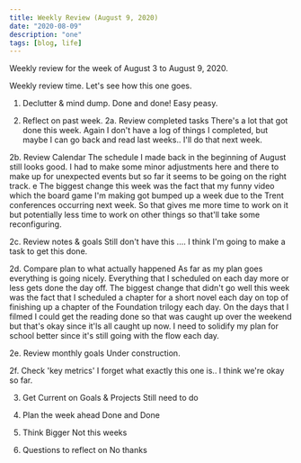 ```yaml
---
title: Weekly Review (August 9, 2020)
date: "2020-08-09"
description: "one"
tags: [blog, life]
---
```


Weekly review for the week of August 3 to August 9, 2020.

<!-- readmore -->

Weekly review time. Let's see how this one goes.

1. Declutter & mind dump.
Done and done! Easy peasy.

2. Reflect on past week.
2a. Review completed tasks
There's a lot that got done this week. Again I don't have a log of things I completed, but maybe I can go back and read last weeks.. I'll do that next week.

2b. Review Calendar
The schedule I made back in the beginning of August still looks good. I had to make some minor adjustments here and there to make up for unexpected events but so far it seems to be going on the right track. e
The biggest change this week was the fact that my funny video which the board game I'm making got bumped up a week due to the Trent conferences occurring next week. So that gives me more time to work on it but potentially less time to work on other things so that'll take some reconfiguring.

2c. Review notes & goals
Still don't have this .... I think I'm going to make a task to get this done.

2d. Compare plan to what actually happened
As far as my plan goes everything is going nicely. Everything that I scheduled on each day more or less gets done the day off. The biggest change that didn't go well this week was the fact that I scheduled a chapter for a short novel each day on top of finishing up a chapter of the Foundation trilogy each day. On the days that I filmed I could get the reading done so that was caught up over the weekend but that's okay since it'ls all caught up now. I need to solidify my plan for school better since it's still going with the flow each day.

2e. Review monthly goals
Under construction.

2f. Check 'key metrics'
I forget what exactly this one is.. I think we're okay so far.

3. Get Current on Goals & Projects
Still need to do

4. Plan the week ahead
Done and Done

5. Think Bigger
Not this weeks

6. Questions to reflect on
No thanks
